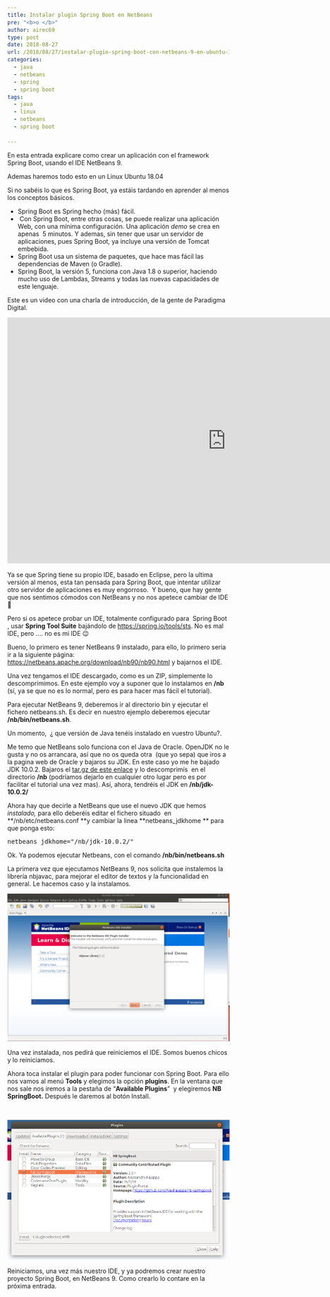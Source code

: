 ```yaml
---
title: Instalar plugin Spring Boot en NetBeans
pre: "<b>o </b>"
author: airec69
type: post
date: 2018-08-27
url: /2018/08/27/instalar-plugin-spring-boot-con-netbeans-9-en-ubuntu-18-04/
categories:
  - java
  - netbeans
  - spring
  - spring boot
tags:
  - java
  - linux
  - netbeans
  - spring boot

---
```

En esta entrada explicare como crear un aplicación con el framework Spring Boot, usando el IDE NetBeans 9.
<!--more-->
Ademas haremos todo esto en un Linux Ubuntu 18.04

Si no sabéis lo que es Spring Boot, ya estáis tardando en aprender al menos los conceptos básicos.

  * Spring Boot es Spring hecho (más) fácil.
  *  Con Spring Boot, entre otras cosas, se puede realizar una aplicación Web, con una mínima configuración. Una aplicación _demo_ se crea en apenas  5 minutos. Y ademas, sin tener que usar un servidor de aplicaciones, pues Spring Boot, ya incluye una versión de Tomcat embebida.
  * Spring Boot usa un sistema de paquetes, que hace mas fácil las dependencias de Maven (o Gradle).
  * Spring Boot, la versión 5, funciona con Java 1.8 o superior, haciendo mucho uso de Lambdas, Streams y todas las nuevas capacidades de este lenguaje.

Este es un video con una charla de introducción, de la gente de Paradigma Digital.

<p><iframe src="https://www.youtube.com/embed/4HGGRLigGTM" allow="autoplay; encrypted-media" allowfullscreen="" width="990" height="557" frameborder="0"></iframe></p>

Ya se que Spring tiene su propio IDE, basado en Eclipse, pero la ultima versión al menos, esta tan pensada para Spring Boot, que intentar utilizar otro servidor de aplicaciones es muy engorroso.  Y bueno, que hay gente que nos sentimos cómodos con NetBeans y no nos apetece cambiar de IDE 🙂

Pero si os apetece probar un IDE, totalmente configurado para  Spring Boot , usar **Spring Tool Suite** bajándolo de <a href="https://spring.io/tools/sts" target="_blank" rel="noopener">https://spring.io/tools/sts</a>. No es mal IDE, pero &#8230;. no es mi IDE 😉

Bueno, lo primero es tener NetBeans 9 instalado, para ello, lo primero seria ir a la siguiente página: <a href="https://netbeans.apache.org/download/nb90/nb90.html" target="_blank" rel="noopener">https://netbeans.apache.org/download/nb90/nb90.html</a> y bajarnos el IDE.

Una vez tengamos el IDE descargado, como es un ZIP, simplemente lo descomprimimos. En este ejemplo voy a suponer que lo instalamos en **/nb** (sí, ya se que no es lo normal, pero es para hacer mas fácil el tutorial).

Para ejecutar NetBeans 9, deberemos ir al directorio bin y ejecutar el fichero netbeans.sh. Es decir en nuestro ejemplo deberemos ejecutar **/nb/bin/netbeans.sh**.

Un momento,  ¿ que versión de Java tenéis instalado en vuestro Ubuntu?.

Me temo que NetBeans solo funciona con el Java de Oracle. OpenJDK no le gusta y no os arrancara, así que no os queda otra  (que yo sepa) que iros a la pagina web de Oracle y bajaros su JDK. En este caso yo me he bajado JDK 10.0.2. Bajaros el <a href="http://www.oracle.com/technetwork/java/javase/downloads/jdk10-downloads-4416644.html" target="_blank" rel="noopener">tar.gz de este enlace</a> y lo descomprimís  en el directorio **/nb** (podríamos dejarlo en cualquier otro lugar pero es por facilitar el tutorial una vez mas). Así, ahora, tendréis el JDK en **/nb/jdk-10.0.2/**

Ahora hay que decirle a NetBeans que use el nuevo JDK que hemos _instalado,_ para ello deberéis editar el fichero situado  en **/nb/etc/netbeans.conf **y cambiar la linea **netbeans_jdkhome ** para que ponga esto:

<pre>netbeans_jdkhome="/nb/jdk-10.0.2/"</pre>

Ok. Ya podemos ejecutar Netbeans, con el comando **/nb/bin/netbeans.sh**

La primera vez que ejecutamos NetBeans 9, nos solicita que instalemos la librería nbjavac, para mejorar el editor de textos y la funcionalidad en general. Le hacemos caso y la instalamos.

![](/img/2018/08/Captura-1024x680.png)

Una vez instalada, nos pedirá que reiniciemos el IDE. Somos buenos chicos y lo reiniciamos.

Ahora toca instalar el plugin para poder funcionar con Spring Boot. Para ello nos vamos al menú **Tools** y elegimos la opción **plugins**. En la ventana que nos sale nos iremos a la pestaña de &#8220;**Available Plugins**&#8221;  y elegiremos **NB SpringBoot.** Después le daremos al botón Install.

&nbsp;

![](/img/2018/08/Captura2.png)

Reiniciamos, una vez más nuestro IDE, y ya podremos crear nuestro proyecto Spring Boot, en NetBeans 9. Como crearlo lo contare en la próxima entrada.